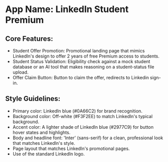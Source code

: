 # **App Name**: LinkedIn Student Premium

## Core Features:

- Student Offer Promotion: Promotional landing page that mimics LinkedIn's design to offer 2 years of free Premium access to students.
- Student Status Validation: Eligibility check against a mock student database or an AI tool that makes reasoning on a student-status file upload.
- Offer Claim Button: Button to claim the offer, redirects to Linkedin sign-in.

## Style Guidelines:

- Primary color: LinkedIn blue (#0A66C2) for brand recognition.
- Background color: Off-white (#F3F2EE) to match LinkedIn's typical background.
- Accent color: A lighter shade of LinkedIn blue (#2977C9) for button hover states and highlights.
- Body and headline font: 'Inter' (sans-serif) for a clean, professional look that matches LinkedIn's style.
- Page layout that matches LinkedIn's promotional pages.
- Use of the standard LinkedIn logo.
